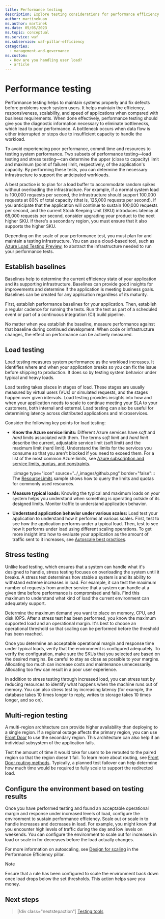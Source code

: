 ```yaml
---
title: Performance testing
description: Explore testing considerations for performance efficiency. Establish baselines. Learn about testing for load, stress, and multiple regions.
author: martinekuan
ms.author: martinek
ms.date: 05/05/2023
ms.topic: conceptual
ms.service: waf
ms.subservice: waf-pillar-efficiency
categories:
  - management-and-governance
ms.custom:
  - How are you handling user load?
  - article
---
```


# Performance testing

Performance testing helps to maintain systems properly and fix defects before problems reach system users. It helps maintain the efficiency, responsiveness, scalability, and speed of applications when compared with business requirements. When done effectively, performance testing should give you the diagnostic information necessary to eliminate bottlenecks, which lead to poor performance. A bottleneck occurs when data flow is either interrupted or stops due to insufficient capacity to handle the workload.

To avoid experiencing poor performance, commit time and resources to testing system performance. Two subsets of performance testing&mdash;load testing and stress testing&mdash;can determine the upper (close to capacity) limit and maximum (point of failure) limit, respectively, of the application's capacity. By performing these tests, you can determine the necessary infrastructure to support the anticipated workloads.

A best practice is to plan for a load buffer to accommodate random spikes without overloading the infrastructure. For example, if a normal system load is 100,000 requests per second, the infrastructure should support 100,000 requests at 80% of total capacity (that is, 125,000 requests per second). If you anticipate that the application will continue to sustain 100,000 requests per second, and the current Stock Keeping Unit (SKU) introduces latency at 65,000 requests per second, consider upgrading your product to the next higher SKU. If there's a secondary region, you must ensure that it also supports the higher SKU.

Depending on the scale of your performance test, you must plan for and maintain a testing infrastructure. You can use a cloud-based tool, such as [Azure Load Testing Preview](/azure/load-testing/overview-what-is-azure-load-testing), to abstract the infrastructure needed to run your performance tests.

## Establish baselines

Baselines help to determine the current efficiency state of your application and its supporting infrastructure. Baselines can provide good insights for improvements and determine if the application is meeting business goals. Baselines can be created for any application regardless of its maturity.

First, establish performance baselines for your application. Then, establish a regular cadence for running the tests. Run the test as part of a scheduled event or part of a continuous integration (CI) build pipeline.

No matter when you establish the baseline, measure performance against that baseline during continued development. When code or infrastructure changes, the effect on performance can be actively measured.

## Load testing

Load testing measures system performance as the workload increases. It identifies where and when your application breaks so you can fix the issue before shipping to production. It does so by testing system behavior under typical and heavy loads.

Load testing takes places in stages of load. These stages are usually measured by virtual users (VUs) or simulated requests, and the stages happen over given intervals. Load testing provides insights into how and when your application needs to scale to continue meeting your SLA to your customers, both internal and external. Load testing can also be useful for determining latency across distributed applications and microservices.

Consider the following key points for load testing:

- **Know the Azure service limits:** Different Azure services have *soft* and *hard* limits associated with them. The terms *soft limit* and *hard limit* describe the current, adjustable service limit (soft limit) and the maximum limit (hard limit). Understand the limits for the services you consume so that you aren't blocked if you need to exceed them. For a list of the most common Azure limits, see [Azure subscription and service limits, quotas, and constraints](/azure/azure-resource-manager/management/azure-subscription-service-limits).

  :::image type="icon" source="../_images/github.png" border="false"::: The [ResourceLimits](https://github.com/mspnp/samples/tree/master/OperationalExcellence/ResourceLimits) sample shows how to query the limits and quotas for commonly used resources.

- **Measure typical loads:** Knowing the typical and maximum loads on your system helps you understand when something is operating outside of its designed limits.  Monitor traffic to understand application behavior.

- **Understand application behavior under various scales:** Load test your application to understand how it performs at various scales. First, test to see how the application performs under a typical load. Then, test to see how it performs under load using different scaling operations. To get more insight into how to evaluate your application as the amount of traffic sent to it increases, see [Autoscale best practices](/azure/azure-monitor/platform/autoscale-best-practices).

## Stress testing

Unlike load testing, which ensures that a system can handle what it's designed to handle, stress testing focuses on overloading the system until it breaks. A stress test determines how stable a system is and its ability to withstand extreme increases in load. For example, it can test the maximum number of requests from another service that a system can handle at a given time before performance is compromised and fails. Find this maximum to understand what kind of load the current environment can adequately support.

Determine the maximum demand you want to place on memory, CPU, and disk IOPS. After a stress test has been performed, you know the maximum supported load and an operational margin. It's best to choose an operational threshold so that scaling can be performed before the threshold has been reached.

Once you determine an acceptable operational margin and response time under typical loads, verify that the environment is configured adequately. To verify the configuration, make sure the SKUs that you selected are based on the desired margins. Be careful to stay as close as possible to your margins. Allocating too much can increase costs and maintenance unnecessarily. Allocating too few can result in a poor user experience.

In addition to stress testing through increased load, you can stress test by reducing resources to identify what happens when the machine runs out of memory. You can also stress test by increasing latency (for example, the database takes 10 times longer to reply, writes to storage takes 10 times longer, and so on).

## Multi-region testing

A multi-region architecture can provide higher availability than deploying to a single region. If a regional outage affects the primary region, you can use [Front Door](/azure/frontdoor/front-door-overview) to use the secondary region. This architecture can also help if an individual subsystem of the application fails.

Test the amount of time it would take for users to be rerouted to the paired region so that the region doesn't fail. To learn more about routing, see [Front Door routing methods](/azure/frontdoor/front-door-routing-methods#priority-based-traffic-routing). Typically, a planned test failover can help determine how much time would be required to fully scale to support the redirected load.

## Configure the environment based on testing results

Once you have performed testing and found an acceptable operational margin and response under increased levels of load, configure the environment to sustain performance efficiency. Scale out or scale in to handle increases and decreases in load. For example, you might know that you encounter high levels of traffic during the day and low levels on weekends. You can configure the environment to scale out for increases in load or scale in for decreases before the load actually changes.

For more information on autoscaling, see [Design for scaling](./design-scale.md) in the Performance Efficiency pillar.

> [!NOTE]
> Ensure that a rule has been configured to scale the environment back down once load drops below the set thresholds. This action helps save you money.

## Next steps

> [!div class="nextstepaction"]
> [Testing tools](./test-tools.md)

